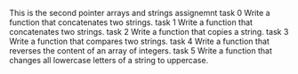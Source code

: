 This is the second pointer arrays and strings assignemnt
task 0 Write a function that concatenates two strings.
task 1 Write a function that concatenates two strings.
task 2 Write a function that copies a string.
task 3 Write a function that compares two strings.
task 4 Write a function that reverses the content of an array of integers.
task 5 Write a function that changes all lowercase letters of a string to uppercase.
